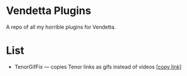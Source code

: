 # Vendetta Plugins

A repo of all my horrible plugins for Vendetta.

# List

- TenorGifFix — copies Tenor links as gifs instead of videos [\[copy link\]](https://Gabe616.github.io/VendettaPlugins/tenor-gif-fix)

